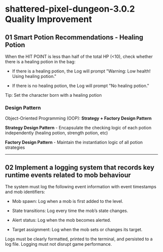 # shattered-pixel-dungeon-3.0.2 Quality Improvement

## 01 Smart Potion Recommendations - Healing Potion

When the HIT POINT is less than half of the total HP (<10), check whether there is a healing potion in the bag:

   - If there is a healing potion, the Log will prompt "Warning: Low health! Using healing potion."
     
   - If there is no healing potion, the Log will prompt "No healing potion."

Tip: Set the character born with a healing potion

### Design Pattern
Object-Oriented Programming (OOP): **Strategy + Factory Design Pattern**

**Strategy Design Pattern** - Encapsulate the checking logic of each potion independently (healing potion, strength potion, etc)

**Factory Design Pattern** - Maintain the instantiation logic of all potion strategies



------



## 02 Implement a logging system that records key runtime events related to mob behaviour

The system must log the following event information with event timestamps and mob identifiers:

   - Mob spawn: Log when a mob is first added to the level.
     
   - State transitions: Log every time the mob’s state changes.
     
   - Alert status: Log when the mob becomes alerted.
     
   - Target assignment: Log when the mob sets or changes its target.
     

Logs must be clearly formatted, printed to the terminal, and persisted to a log file. Logging must not disrupt game performance.
